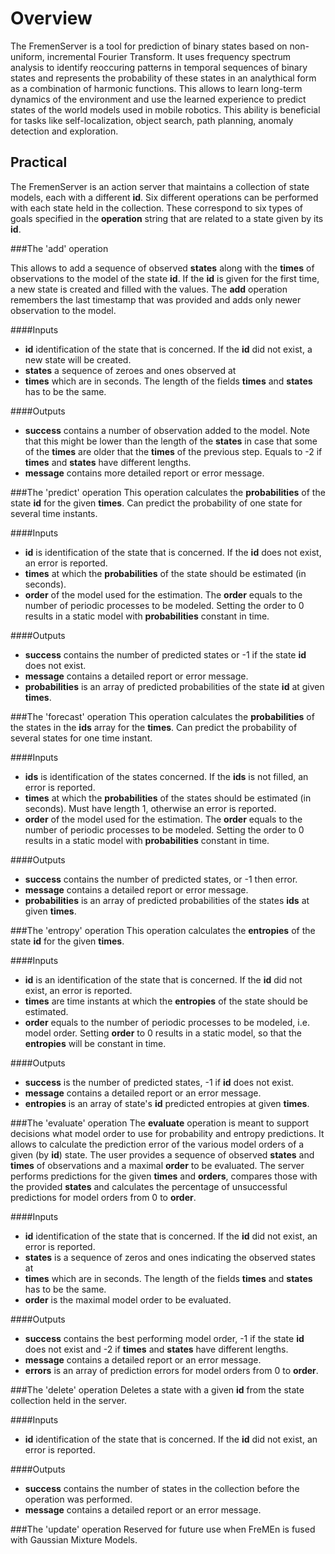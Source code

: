 # Overview

The FremenServer is a tool for prediction of binary states based on non-uniform, incremental Fourier Transform.
It uses frequency spectrum analysis to identify reoccuring patterns in temporal sequences of binary states and represents the probability of these states in an analythical form as a combination of harmonic functions. 
This allows to learn long-term dynamics of the environment and use the learned experience to predict states of the world models used in mobile robotics.
This ability is beneficial for tasks like self-localization, object search, path planning, anomaly detection and exploration.

## Practical 

The FremenServer is an action server that maintains a collection of state models, each with a different **id**.
Six different operations can be performed with each state held in the collection.
These correspond to six types of goals specified in the **operation** string that are related to a state given by its **id**.

###The 'add' operation

This allows to add a sequence of observed **states** along with the **times** of observations to the model of the state **id**.
If the **id** is given for the first time, a new state is created and filled with the values.
The **add** operation remembers the last timestamp that was provided and adds only newer observation to the model.

####Inputs
- **id** identification of the state that is concerned. If the **id** did not exist, a new state will be created. 
- **states** a sequence of zeroes and ones observed at
- **times** which are in seconds. The length of the fields **times** and **states** has to be the same.

####Outputs
- **success** contains a number of observation added to the model. Note that this might be lower than the length of the **states** in case that some of the **times** are older that the **times** of the previous step. Equals to -2 if **times** and **states** have different lengths. 
- **message** contains more detailed report or error message.

###The 'predict' operation
This operation calculates the **probabilities** of the state **id**  for the given **times**.
Can predict the probability of one state for several time instants.

####Inputs
- **id** is identification of the state that is concerned. If the **id** does not exist, an error is reported.
- **times** at which the **probabilities** of the state should be estimated (in seconds).
- **order** of the model used for the estimation. The **order** equals to the number of periodic processes to be modeled. Setting the order to 0 results in a static model with **probabilities** constant in time.

####Outputs
- **success** contains the number of predicted states or -1 if the state **id** does not exist.
- **message** contains a detailed report or error message.
- **probabilities** is an array of predicted probabilities of the state **id** at given **times**.

###The 'forecast' operation
This operation calculates the **probabilities** of the states in the **ids** array for the  **times**.
Can predict the probability of several states for one time instant.

####Inputs
- **ids** is identification of the states concerned. If the **ids** is not filled, an error is reported.
- **times** at which the **probabilities** of the states should be estimated (in seconds). Must have length 1, otherwise an error is reported. 
- **order** of the model used for the estimation. The **order** equals to the number of periodic processes to be modeled. Setting the order to 0 results in a static model with **probabilities** constant in time.

####Outputs
- **success** contains the number of predicted states, or -1 then error.
- **message** contains a detailed report or error message.
- **probabilities** is an array of predicted probabilities of the states **ids** at given **times**.


###The 'entropy' operation 
This operation calculates the **entropies** of the state **id**  for the given **times**.

####Inputs
- **id** is an identification of the state that is concerned. If the **id** did not exist, an error is reported.
- **times** are time instants at which the **entropies** of the state should be estimated.
- **order** equals to the number of periodic processes to be modeled, i.e. model order. Setting **order** to 0 results in a static model, so that the **entropies** will be constant in time.

####Outputs
- **success** is the number of predicted states, -1 if **id** does not exist.
- **message** contains a detailed report or an error message.
- **entropies** is an array of state's **id** predicted entropies at given **times**.

###The 'evaluate' operation 
The **evaluate** operation is meant to support decisions what model order to use for probability and entropy predictions.
It allows to calculate the prediction error of the various model orders of a given (by **id**) state.
The user provides a sequence of observed **states** and **times** of observations and a maximal **order** to be evaluated.
The server performs predictions for the given **times** and **orders**, compares those with the provided **states** and calculates the percentage of unsuccessful predictions for model orders from 0 to **order**.

####Inputs
- **id** identification of the state that is concerned. If the **id** did not exist, an error is reported.
- **states** is a sequence of zeros and ones indicating the observed states at  
- **times** which are in seconds. The length of the fields **times** and **states** has to be the same.
- **order** is the maximal model order to be evaluated. 

####Outputs
- **success** contains the best performing model order, -1 if the state **id** does not exist and -2 if **times** and **states** have different lengths.
- **message** contains a detailed report or an error message.
- **errors** is an array of prediction errors for model orders from 0 to **order**.

###The 'delete' operation 
Deletes a state with a given **id** from the state collection held in the server.

####Inputs
- **id** identification of the state that is concerned. If the **id** did not exist, an error is reported.

####Outputs
- **success** contains the number of states in the collection before the operation was performed. 
- **message** contains a detailed report or an error message.

###The 'update' operation 
Reserved for future use when FreMEn is fused with Gaussian Mixture Models.
